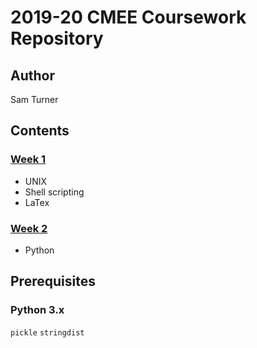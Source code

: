 # **2019-20 CMEE Coursework Repository**
## Author
Sam Turner
## Contents
### [Week 1](https://github.com/SamT123/CMEECoursework/tree/master/Week1)
* UNIX
* Shell scripting
* LaTex

### [Week 2](https://github.com/SamT123/CMEECoursework/tree/master/Week2)
* Python

## Prerequisites
### Python 3.x
`pickle`	`stringdist`
 

